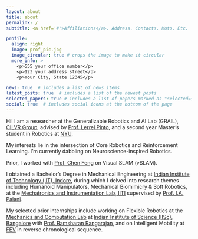 ```yaml
---
layout: about
title: about
permalink: /
subtitle: <a href='#'>Affiliations</a>. Address. Contacts. Moto. Etc.

profile:
  align: right
  image: prof_pic.jpg
  image_circular: true # crops the image to make it circular
  more_info: >
    <p>555 your office number</p>
    <p>123 your address street</p>
    <p>Your City, State 12345</p>

news: true  # includes a list of news items
latest_posts: true  # includes a list of the newest posts
selected_papers: true # includes a list of papers marked as "selected={true}"
social: true  # includes social icons at the bottom of the page
---
```


Hi! I am a researcher at the Generalizable Robotics and AI Lab (GRAIL), [CILVR Group](https://wp.nyu.edu/cilvr/), advised by [Prof. Lerrel Pinto](https://www.lerrelpinto.com/), and a second year Master’s student in Robotics at [NYU](https://engineering.nyu.edu/academics/robotics).

My interests lie in the intersection of Core Robotics and Reinforcement Learning. I’m currently dabbling on Neuroscience-inspired Robotics.

Prior, I worked with [Prof. Chen Feng](https://engineering.nyu.edu/faculty/chen-feng) on Visual SLAM (vSLAM).

I obtained a Bachelor’s Degree in Mechanical Engineering at [Indian Institute of Technology (IIT), Indore](https://www.iiti.ac.in/), during which I delved into research themes including Humanoid Manipulators, Mechanical Biomimicry & Soft Robotics, at the [Mechatronics and Instrumentation Lab, IITI](https://iiti.ac.in/people/~palaniia/) supervised by [Prof. I.A. Palani](http://people.iiti.ac.in/~meiiti/index.php/dr-i-a-palani/).

My selected prior internships include working on Flexible Robotics at the [Mechanics and Computation Lab](https://mecheng.iisc.ac.in/~rram/research/) at [Indian Institute of Science (IISc), Bangalore](https://iisc.ac.in/) with [Prof. Ramsharan Rangarajan](https://mecheng.iisc.ac.in/people/ramsharan-rangarajan/), and on Intelligent Mobility at [FEV](https://fev.io/) in reverse chronological sequence.